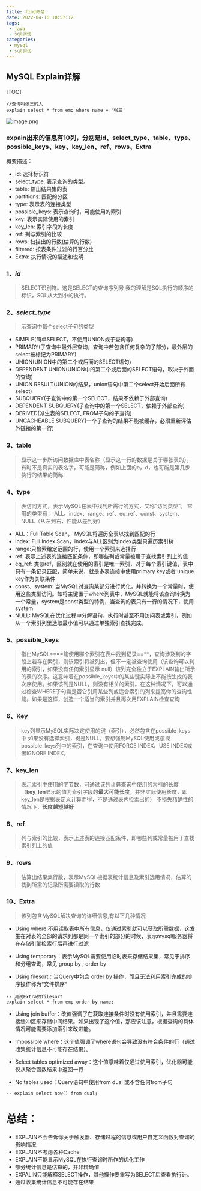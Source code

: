 ```yaml
---
title: find命令
date: 2022-04-16 10:57:12
tags:
 - java
 - sql调优
categories:
 - mysql
 - sql调优
---
```

## MySQL Explain详解
[TOC]

```
//查询叫张三的人
explain select * from emo where name = '张三'
```
![image.png]('./img/img.png')
### expain出来的信息有10列，分别是id、select_type、table、type、possible_keys、key、key_len、ref、rows、Extra
概要描述：
- id:  选择标识符
- select_type: 表示查询的类型。
- table: 输出结果集的表
- partitions: 匹配的分区
- type: 表示表的连接类型
- possible_keys: 表示查询时，可能使用的索引
- key: 表示实际使用的索引
- key_len: 索引字段的长度
- ref: 列与索引的比较
- rows: 扫描出的行数(估算的行数)
- filtered: 按表条件过滤的行百分比
- Extra: 执行情况的描述和说明
### 1、*id*
> SELECT识别符。这是SELECT的查询序列号
我的理解是SQL执行的顺序的标识，SQL从大到小的执行。
### 2、*select_type*
>  示查询中每个select子句的类型
-  SIMPLE(简单SELECT，不使用UNION或子查询等)
- PRIMARY(子查询中最外层查询，查询中若包含任何复杂的子部分，最外层的select被标记为PRIMARY)
-  UNION(UNION中的第二个或后面的SELECT语句)
-  DEPENDENT UNION(UNION中的第二个或后面的SELECT语句，取决于外面的查询)
-  UNION RESULT(UNION的结果，union语句中第二个select开始后面所有select)
- SUBQUERY(子查询中的第一个SELECT，结果不依赖于外部查询)
- DEPENDENT SUBQUERY(子查询中的第一个SELECT，依赖于外部查询)
- DERIVED(派生表的SELECT, FROM子句的子查询)
- UNCACHEABLE SUBQUERY(一个子查询的结果不能被缓存，必须重新评估外链接的第一行)
### 3、table
> 显示这一步所访问数据库中表名称（显示这一行的数据是关于哪张表的），有时不是真实的表名字，可能是简称，例如上面的e，d，也可能是第几步执行的结果的简称
### 4、type
> 表访问方式，表示MySQL在表中找到所需行的方式，又称“访问类型”。
常用的类型有： ALL、index、range、ref、eq_ref、const、system、NULL（从左到右，性能从差到好）
- ALL：Full Table Scan， MySQL将遍历全表以找到匹配的行
- index: Full Index Scan，index与ALL区别为index类型只遍历索引树
- range:只检索给定范围的行，使用一个索引来选择行
- ref: 表示上述表的连接匹配条件，即哪些列或常量被用于查找索引列上的值
- eq_ref: 类似ref，区别就在使用的索引是唯一索引，对于每个索引键值，表中只有一条记录匹配，简单来说，就是多表连接中使用primary key或者 unique key作为关联条件
- const、system: 当MySQL对查询某部分进行优化，并转换为一个常量时，使用这些类型访问。如将主键置于where列表中，MySQL就能将该查询转换为一个常量，system是const类型的特例，当查询的表只有一行的情况下，使用system
- NULL: MySQL在优化过程中分解语句，执行时甚至不用访问表或索引，例如从一个索引列里选取最小值可以通过单独索引查找完成。
### 5、possible_keys
> 指出MySQL**==能使用哪个索引在表中找到记录==**，查询涉及到的字段上若存在索引，则该索引将被列出，但不一定被查询使用（该查询可以利用的索引，如果没有任何索引显示 null）该列完全独立于EXPLAIN输出所示的表的次序。这意味着在possible_keys中的某些键实际上不能按生成的表次序使用。如果该列是NULL，则没有相关的索引。在这种情况下，可以通过检查WHERE子句看是否它引用某些列或适合索引的列来提高你的查询性能。如果是这样，创造一个适当的索引并且再次用EXPLAIN检查查询
### 6、Key
> key列显示MySQL实际决定使用的键（索引），必然包含在possible_keys中
如果没有选择索引，键是NULL。要想强制MySQL使用或忽视possible_keys列中的索引，在查询中使用FORCE INDEX、USE INDEX或者IGNORE INDEX。
### 7、key_len
> 表示索引中使用的字节数，可通过该列计算查询中使用的索引的长度（**key_len**显示的值为索引字段的**最大可能长度**，并非实际使用长度，即key_len是根据表定义计算而得，不是通过表内检索出的）
不损失精确性的情况下，**长度越短越好**
### 8、ref
> 列与索引的比较，表示上述表的连接匹配条件，即哪些列或常量被用于查找索引列上的值
### 9、rows
> 估算出结果集行数，表示MySQL根据表统计信息及索引选用情况，估算的找到所需的记录所需要读取的行数
### 10、Extra
> 该列包含MySQL解决查询的详细信息,有以下几种情况
-  Using where:不用读取表中所有信息，仅通过索引就可以获取所需数据，这发生在对表的全部的请求列都是同一个索引的部分的时候，表示mysql服务器将在存储引擎检索行后再进行过滤

- Using temporary：表示MySQL需要使用临时表来存储结果集，常见于排序和分组查询，常见 group by ; order by

- Using filesort：当Query中包含 order by 操作，而且无法利用索引完成的排序操作称为“文件排序”
```
-- 测试Extra的filesort
explain select * from emp order by name;
```
- Using join buffer：改值强调了在获取连接条件时没有使用索引，并且需要连接缓冲区来存储中间结果。如果出现了这个值，那应该注意，根据查询的具体情况可能需要添加索引来改进能。

- Impossible where：这个值强调了where语句会导致没有符合条件的行（通过收集统计信息不可能存在结果）。

- Select tables optimized away：这个值意味着仅通过使用索引，优化器可能仅从聚合函数结果中返回一行

- No tables used：Query语句中使用from dual 或不含任何from子句
```
-- explain select now() from dual;
```

# 总结：
- EXPLAIN不会告诉你关于触发器、存储过程的信息或用户自定义函数对查询的影响情况
-  EXPLAIN不考虑各种Cache
-  EXPLAIN不能显示MySQL在执行查询时所作的优化工作
-  部分统计信息是估算的，并非精确值
-  EXPALIN只能解释SELECT操作，其他操作要重写为SELECT后查看执行计。
- 通过收集统计信息不可能存在结果